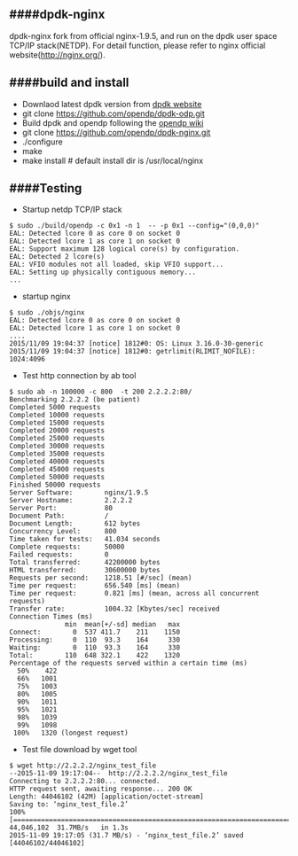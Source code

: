 ####dpdk-nginx
--------------
dpdk-nginx fork from official nginx-1.9.5, and run on the dpdk user space TCP/IP stack(NETDP). For detail function, please refer to nginx official website(http://nginx.org/).

####build and install
--------------
*  Downlaod latest dpdk version from [dpdk website](http://dpdk.org/)
*  git clone https://github.com/opendp/dpdk-odp.git
*  Build dpdk and opendp following the [opendp wiki](https://github.com/opendp/dpdk-odp/wiki/Compile-APP-with-netdp) 
*  git clone https://github.com/opendp/dpdk-nginx.git
*  ./configure
*  make
*  make install   # default install dir is /usr/local/nginx

####Testing
--------------
*  Startup netdp TCP/IP stack
```
$ sudo ./build/opendp -c 0x1 -n 1  -- -p 0x1 --config="(0,0,0)"
EAL: Detected lcore 0 as core 0 on socket 0
EAL: Detected lcore 1 as core 1 on socket 0
EAL: Support maximum 128 logical core(s) by configuration.
EAL: Detected 2 lcore(s)
EAL: VFIO modules not all loaded, skip VFIO support...
EAL: Setting up physically contiguous memory...
...
```
*  startup nginx
```
$ sudo ./objs/nginx
EAL: Detected lcore 0 as core 0 on socket 0
EAL: Detected lcore 1 as core 1 on socket 0
....
2015/11/09 19:04:37 [notice] 1812#0: OS: Linux 3.16.0-30-generic
2015/11/09 19:04:37 [notice] 1812#0: getrlimit(RLIMIT_NOFILE): 1024:4096
```
*  Test http connection by ab tool
```
$ sudo ab -n 100000 -c 800  -t 200 2.2.2.2:80/
Benchmarking 2.2.2.2 (be patient)
Completed 5000 requests
Completed 10000 requests
Completed 15000 requests
Completed 20000 requests
Completed 25000 requests
Completed 30000 requests
Completed 35000 requests
Completed 40000 requests
Completed 45000 requests
Completed 50000 requests
Finished 50000 requests
Server Software:        nginx/1.9.5
Server Hostname:        2.2.2.2
Server Port:            80
Document Path:          /
Document Length:        612 bytes
Concurrency Level:      800
Time taken for tests:   41.034 seconds
Complete requests:      50000
Failed requests:        0
Total transferred:      42200000 bytes
HTML transferred:       30600000 bytes
Requests per second:    1218.51 [#/sec] (mean)
Time per request:       656.540 [ms] (mean)
Time per request:       0.821 [ms] (mean, across all concurrent requests)
Transfer rate:          1004.32 [Kbytes/sec] received
Connection Times (ms)
              min  mean[+/-sd] median   max
Connect:        0  537 411.7    211    1150
Processing:     0  110  93.3    164     330
Waiting:        0  110  93.3    164     330
Total:        110  648 322.1    422    1320
Percentage of the requests served within a certain time (ms)
  50%    422
  66%   1001
  75%   1003
  80%   1005
  90%   1011
  95%   1021
  98%   1039
  99%   1098
 100%   1320 (longest request)

```
*  Test file download by wget tool
```
$ wget http://2.2.2.2/nginx_test_file
--2015-11-09 19:17:04--  http://2.2.2.2/nginx_test_file
Connecting to 2.2.2.2:80... connected.
HTTP request sent, awaiting response... 200 OK
Length: 44046102 (42M) [application/octet-stream]
Saving to: ‘nginx_test_file.2’
100%[===================================================================================================================================================================================================>] 44,046,102  31.7MB/s   in 1.3s
2015-11-09 19:17:05 (31.7 MB/s) - ‘nginx_test_file.2’ saved [44046102/44046102]

```
